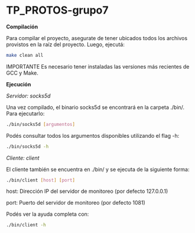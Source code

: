 # TP_PROTOS-grupo7

**Compilación**

Para compilar el proyecto, asegurate de tener ubicados todos los archivos provistos en la raíz del proyecto. Luego, ejecutá:

```bash
make clean all
```

IMPORTANTE Es necesario tener instaladas las versiones más recientes de GCC y Make.


**Ejecución**

*Servidor: socks5d*

Una vez compilado, el binario socks5d se encontrará en la carpeta ./bin/. Para ejecutarlo:

```bash
./bin/socks5d [argumentos]
```

Podés consultar todos los argumentos disponibles utilizando el flag -h:

```bash
./bin/socks5d -h
```

*Cliente: client*

El cliente también se encuentra en ./bin/ y se ejecuta de la siguiente forma:

```sh
./bin/client [host] [port]
```

host: Dirección IP del servidor de monitoreo (por defecto 127.0.0.1)

port: Puerto del servidor de monitoreo (por defecto 1081)

Podés ver la ayuda completa con:

```sh
./bin/client -h
```
